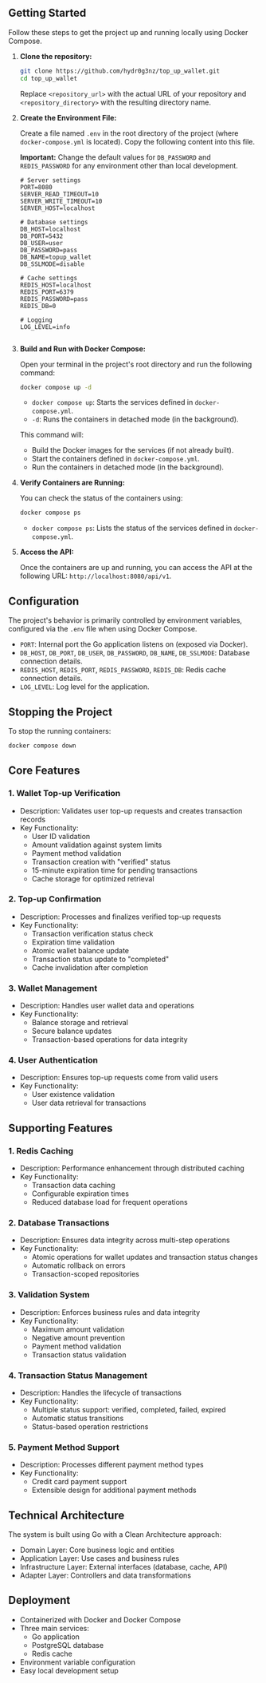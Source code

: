 ## Getting Started

Follow these steps to get the project up and running locally using Docker Compose.

1.  **Clone the repository:**

    ```bash
    git clone https://github.com/hydr0g3nz/top_up_wallet.git
    cd top_up_wallet
    ```
    Replace `<repository_url>` with the actual URL of your repository and `<repository_directory>` with the resulting directory name.

2.  **Create the Environment File:**

    Create a file named `.env` in the root directory of the project (where `docker-compose.yml` is located). Copy the following content into this file.

    **Important:** Change the default values for `DB_PASSWORD` and `REDIS_PASSWORD` for any environment other than local development.

    ```env
    # Server settings
    PORT=8080
    SERVER_READ_TIMEOUT=10
    SERVER_WRITE_TIMEOUT=10
    SERVER_HOST=localhost

    # Database settings
    DB_HOST=localhost
    DB_PORT=5432
    DB_USER=user
    DB_PASSWORD=pass
    DB_NAME=topup_wallet
    DB_SSLMODE=disable

    # Cache settings
    REDIS_HOST=localhost
    REDIS_PORT=6379
    REDIS_PASSWORD=pass
    REDIS_DB=0

    # Logging
    LOG_LEVEL=info


    ```


3.  **Build and Run with Docker Compose:**

    Open your terminal in the project's root directory and run the following command:

    ```bash
    docker compose up -d
    ```

    * `docker compose up`: Starts the services defined in `docker-compose.yml`.
    * `-d`: Runs the containers in detached mode (in the background).

    This command will:
    * Build the Docker images for the services (if not already built).
    * Start the containers defined in `docker-compose.yml`.
    * Run the containers in detached mode (in the background).

4.  **Verify Containers are Running:**

    You can check the status of the containers using:

    ```bash
    docker compose ps
    ```

    * `docker compose ps`: Lists the status of the services defined in `docker-compose.yml`.

5.  **Access the API:**

    Once the containers are up and running, you can access the API at the following URL: `http://localhost:8080/api/v1`.


## Configuration

The project's behavior is primarily controlled by environment variables, configured via the `.env` file when using Docker Compose.

* `PORT`: Internal port the Go application listens on (exposed via Docker).
* `DB_HOST`, `DB_PORT`, `DB_USER`, `DB_PASSWORD`, `DB_NAME`, `DB_SSLMODE`: Database connection details.
* `REDIS_HOST`, `REDIS_PORT`, `REDIS_PASSWORD`, `REDIS_DB`: Redis cache connection details.
* `LOG_LEVEL`: Log level for the application.

## Stopping the Project

To stop the running containers:

```bash
docker compose down
```
## Core Features

### 1. Wallet Top-up Verification

* Description: Validates user top-up requests and creates transaction records
* Key Functionality:
	+ User ID validation
	+ Amount validation against system limits
	+ Payment method validation
	+ Transaction creation with "verified" status
	+ 15-minute expiration time for pending transactions
	+ Cache storage for optimized retrieval

### 2. Top-up Confirmation

* Description: Processes and finalizes verified top-up requests
* Key Functionality:
	+ Transaction verification status check
	+ Expiration time validation
	+ Atomic wallet balance update
	+ Transaction status update to "completed"
	+ Cache invalidation after completion

### 3. Wallet Management

* Description: Handles user wallet data and operations
* Key Functionality:
	+ Balance storage and retrieval
	+ Secure balance updates
	+ Transaction-based operations for data integrity

### 4. User Authentication

* Description: Ensures top-up requests come from valid users
* Key Functionality:
	+ User existence validation
	+ User data retrieval for transactions

## Supporting Features

### 1. Redis Caching

* Description: Performance enhancement through distributed caching
* Key Functionality:
	+ Transaction data caching
	+ Configurable expiration times
	+ Reduced database load for frequent operations

### 2. Database Transactions

* Description: Ensures data integrity across multi-step operations
* Key Functionality:
	+ Atomic operations for wallet updates and transaction status changes
	+ Automatic rollback on errors
	+ Transaction-scoped repositories

### 3. Validation System

* Description: Enforces business rules and data integrity
* Key Functionality:
	+ Maximum amount validation
	+ Negative amount prevention
	+ Payment method validation
	+ Transaction status validation

### 4. Transaction Status Management

* Description: Handles the lifecycle of transactions
* Key Functionality:
	+ Multiple status support: verified, completed, failed, expired
	+ Automatic status transitions
	+ Status-based operation restrictions

### 5. Payment Method Support

* Description: Processes different payment method types
* Key Functionality:
	+ Credit card payment support
	+ Extensible design for additional payment methods

## Technical Architecture

The system is built using Go with a Clean Architecture approach:

* Domain Layer: Core business logic and entities
* Application Layer: Use cases and business rules
* Infrastructure Layer: External interfaces (database, cache, API)
* Adapter Layer: Controllers and data transformations

## Deployment

* Containerized with Docker and Docker Compose
* Three main services:
	+ Go application
	+ PostgreSQL database
	+ Redis cache
* Environment variable configuration
* Easy local development setup
